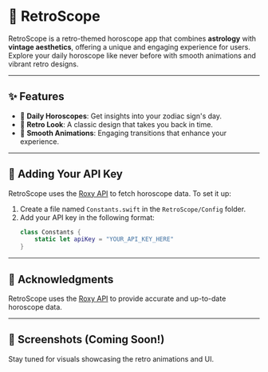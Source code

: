 # 🌟 RetroScope

RetroScope is a retro-themed horoscope app that combines **astrology** with **vintage aesthetics**, offering a unique and engaging experience for users. Explore your daily horoscope like never before with smooth animations and vibrant retro designs.

---

## ✨ Features
- 🔮 **Daily Horoscopes**: Get insights into your zodiac sign's day.
- 🎨 **Retro Look**: A classic design that takes you back in time.
- 🚀 **Smooth Animations**: Engaging transitions that enhance your experience.

---

## 🔑 Adding Your API Key
RetroScope uses the [Roxy API](https://roxyapi.com) to fetch horoscope data. To set it up:
1. Create a file named `Constants.swift` in the `RetroScope/Config` folder.
2. Add your API key in the following format:
   ```swift
   class Constants {
       static let apiKey = "YOUR_API_KEY_HERE"
   }
   ```
---

## 📜 Acknowledgments
RetroScope uses the [Roxy API](https://roxyapi.com) to provide accurate and up-to-date horoscope data.

---

## 📸 Screenshots (Coming Soon!)
Stay tuned for visuals showcasing the retro animations and UI.
